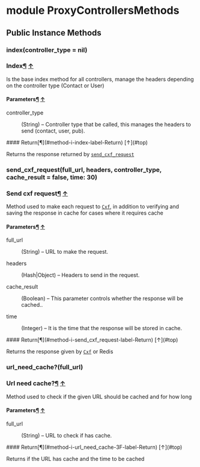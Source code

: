 # module ProxyControllersMethods [](#module-ProxyControllersMethods) [](#top)
 ## Public Instance Methods
 ### index(controller_type = nil) [](#method-i-index)
 ### Index[¶](#method-i-index-label-Index) [↑](#top)

Is the base index method for all controllers, manage the headers depending on the controller type (Contact or User)

#### Parameters[¶](#method-i-index-label-Parameters) [↑](#top)
<dl class="rdoc-list note-list">
<dt>controller_type
</dt>
<dd>
<p>(String) – Controller type that be called, this manages the headers to send (contact, user, pub).</p>
</dd>
</dl>
#### Return[¶](#method-i-index-label-Return) [↑](#top)

Returns the response returned by [`send_cxf_request`](ProxyControllersMethods.html#method-i-send_cxf_request)

 ### send_cxf_request(full_url, headers, controller_type, cache_result = false, time: 30) [](#method-i-send_cxf_request)
 ### Send cxf request[¶](#method-i-send_cxf_request-label-Send+cxf+request) [↑](#top)

Method used to make each request to [`Cxf`](Cxf.html), in addition to verifying and saving the response in cache for cases where it requires cache

#### Parameters[¶](#method-i-send_cxf_request-label-Parameters) [↑](#top)
<dl class="rdoc-list note-list">
<dt>full_url
</dt>
<dd>
<p>(String) – URL to make the request.</p>
</dd>
<dt>headers
</dt>
<dd>
<p>(Hash|Object) – Headers to send in the request.</p>
</dd>
<dt>cache_result
</dt>
<dd>
<p>(Boolean) – This parameter controls whether the response will be cached..</p>
</dd>
<dt>time
</dt>
<dd>
<p>(Integer) – It is the time that the response will be stored in cache.</p>
</dd>
</dl>
#### Return[¶](#method-i-send_cxf_request-label-Return) [↑](#top)

Returns the response given by [`Cxf`](Cxf.html) or Redis

 ### url_need_cache?(full_url) [](#method-i-url_need_cache-3F)
 ### Url need cache?[¶](#method-i-url_need_cache-3F-label-Url+need+cache-3F) [↑](#top)

Method used to check if the given URL should be cached and for how long

#### Parameters[¶](#method-i-url_need_cache-3F-label-Parameters) [↑](#top)
<dl class="rdoc-list note-list">
<dt>full_url
</dt>
<dd>
<p>(String) – URL to check if has cache.</p>
</dd>
</dl>
#### Return[¶](#method-i-url_need_cache-3F-label-Return) [↑](#top)

Returns if the URL has cache and the time to be cached

 